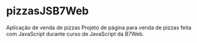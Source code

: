 # pizzasJSB7Web
Aplicação de venda de pizzas
Projeto de página para venda de pizzas feita com JavaScript durante curso de JavaScript da B7Web.
